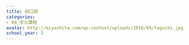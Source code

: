 ```yaml
---
title: 田口諒
categories:
- 04_学士課程
avatar: http://miyashita.com/wp-content/uploads/2016/04/taguchi.jpg
school_year: 3
---
```


